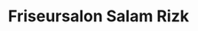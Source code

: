 ---
title: "Friseursalon Salam Rizk"
url: /freiburg-im-breisgau/friseursalon-salam-rizk/
shop: Friseur
---